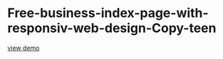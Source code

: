 # Free-business-index-page-with-responsiv-web-design-Copy-teen
<a href="http://webi4u.com/web/article/Free-business-index-page-with-responsiv-web-design-Copy-teen/">
  view demo
  </a>
